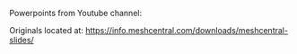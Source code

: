 Powerpoints from Youtube channel: 

Originals located at: <https://info.meshcentral.com/downloads/meshcentral-slides/>